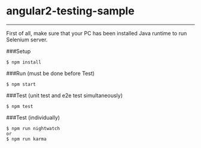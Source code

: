 # angular2-testing-sample

---

First of all, make sure that your PC has been installed Java runtime to run Selenium server.

###Setup
```
$ npm install
```

###Run (must be done before Test)
```
$ npm start
```

###Test (unit test and e2e test simultaneously)
```
$ npm test
```

###Test (individually)
```
$ npm run nightwatch
or
$ npm run karma
```
